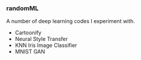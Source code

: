 ### randomML

A number of deep learning codes I experiment with.

* Cartoonify
* Neural Style Transfer
* KNN Iris Image Classifier
* MNIST GAN
